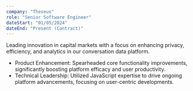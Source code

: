 ```yaml
---
company: "Theseus"
role: "Senior Software Engineer"
dateStart: "01/05/2024"
dateEnd: "Present (Contract)"
---
```


Leading innovation in capital markets with a focus on enhancing privacy, efficiency, and analytics in our conversation data platform.

- Product Enhancement: Spearheaded core functionality improvements, significantly boosting platform efficacy and user productivity.
- Technical Leadership: Utilized JavaScript expertise to drive ongoing platform advancements, focusing on user-centric developments.
